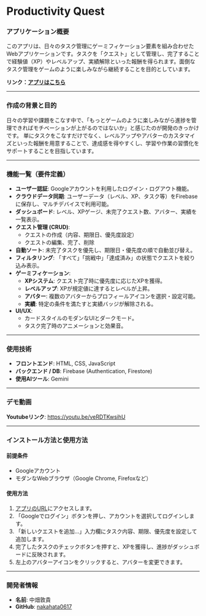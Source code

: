# Productivity Quest

### アプリケーション概要

このアプリは、日々のタスク管理にゲーミフィケーション要素を組み合わせたWebアプリケーションです。タスクを「クエスト」として管理し、完了することで経験値（XP）やレベルアップ、実績解除といった報酬を得られます。面倒なタスク管理をゲームのように楽しみながら継続することを目的としています。

**リンク：[アプリはこちら](https://nakahata0617.github.io/task-app/)**

---

### 作成の背景と目的

日々の学習や課題をこなす中で、「もっとゲームのように楽しみながら進捗を管理できればモチベーションが上がるのではないか」と感じたのが開発のきっかけです。
単にタスクをこなすだけでなく、レベルアップやアバターのカスタマイズといった報酬を用意することで、達成感を得やすくし、学習や作業の習慣化をサポートすることを目指しています。

---

### 機能一覧（要件定義）

* **ユーザー認証**: Googleアカウントを利用したログイン・ログアウト機能。
* **クラウドデータ同期**: ユーザーデータ（レベル、XP、タスク等）をFirebaseに保存し、マルチデバイスで利用可能。
* **ダッシュボード**: レベル、XPゲージ、未完了クエスト数、アバター、実績を一覧表示。
* **クエスト管理 (CRUD)**:
    * クエストの作成（内容、期限日、優先度設定）
    * クエストの編集、完了、削除
* **自動ソート**: 未完了タスクを優先し、期限日・優先度の順で自動並び替え。
* **フィルタリング**: 「すべて」「挑戦中」「達成済み」の状態でクエストを絞り込み表示。
* **ゲーミフィケーション**:
    * **XPシステム**: クエスト完了時に優先度に応じたXPを獲得。
    * **レベルアップ**: XPが規定値に達するとレベルが上昇。
    * **アバター**: 複数のアバターからプロフィールアイコンを選択・設定可能。
    * **実績**: 特定の条件を満たすと実績バッジが解除される。
* **UI/UX**:
    * カードスタイルのモダンなUIとダークモード。
    * タスク完了時のアニメーションと効果音。

---

### 使用技術

* **フロントエンド**: HTML, CSS, JavaScript
* **バックエンド / DB**: Firebase (Authentication, Firestore)
* **使用AIツール**: Gemini

---

### デモ動画

**Youtubeリンク**: https://youtu.be/veRDTKwsihU

---

### インストール方法と使用方法

#### 前提条件
* Googleアカウント
* モダンなWebブラウザ（Google Chrome, Firefoxなど）

#### 使用方法
1.  [アプリのURL](https://nakahata0617.github.io/task-app/)にアクセスします。
2.  「Googleでログイン」ボタンを押し、アカウントを選択してログインします。
3.  「新しいクエストを追加...」入力欄にタスク内容、期限、優先度を設定して追加します。
4.  完了したタスクのチェックボタンを押すと、XPを獲得し、進捗がダッシュボードに反映されます。
5.  左上のアバターアイコンをクリックすると、アバターを変更できます。

---

### 開発者情報
* **名前**: 中畑敦貴
* **GitHub**: [nakahata0617](https://github.com/nakahata0617)
